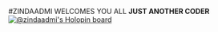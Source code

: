#ZINDAADMI WELCOMES YOU ALL
**JUST ANOTHER CODER**
[![@zindaadmi's Holopin board](https://holopin.me/zindaadmi)](https://holopin.io/@zindaadmi)
